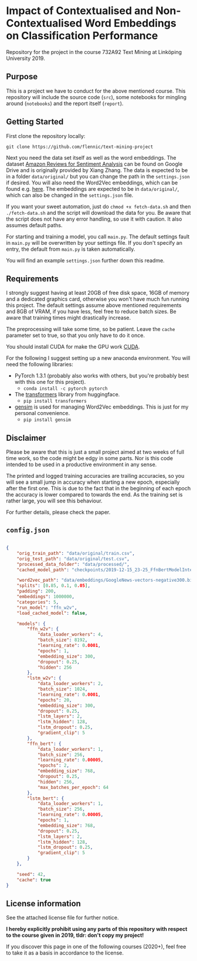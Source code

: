 # Impact of Contextualised and Non-Contextualised Word Embeddings on Classification Performance

Repository for the project in the course 732A92 Text Mining at Linköping University 2019.

## Purpose

This is a project we have to conduct for the above mentioned course. This repository will include the source code (`src`), some notebooks for mingling around (`notebooks`) and the report itself (`report`).

## Getting Started

First clone the repository locally:

```git clone https://github.com/flennic/text-mining-project```

Next you need the data set itself as well as the word embeddings.
The dataset [Amazon Reviews for Sentiment Analysis](https://drive.google.com/open?id=0Bz8a_Dbh9QhbZVhsUnRWRDhETzA) can be found on Google Drive and is originally provided by Xiang Zhang. The data is expected to be in a folder `data/original/` but you can change the path in the `settings.json` if desired.
You will also need the Word2Vec embeddings, which can be found e.g. [here](https://github.com/mmihaltz/word2vec-GoogleNews-vectors). The embeddings are expected to be in `data/original/`, which can also be changed in the `settings.json` file.

If you want your sweet automation, just do `chmod +x fetch-data.sh` and then `./fetch-data.sh` and the script will download the data for you. Be aware that the script does not have any error handling, so use it with caution. It also assumes default paths.

For starting and training a model, you call `main.py`. The default settings fault in `main.py` will be overwritten by your settings file. If you don't specify an entry, the default from `main.py` is taken automatically.

You will find an example `settings.json` further down this readme.

## Requirements

I strongly suggest having at least 20GB of free disk space, 16GB of memory and a dedicated graphics card, otherwise you won't have much fun running this project. The default settings assume above mentioned requirements and 8GB of VRAM, if you have less, feel free to reduce batch sizes. Be aware that training times might drastically increase.

The preprocessing will take some time, so be patient. Leave the `cache` parameter set to true, so that you only have to do it once.

You should install CUDA for make the GPU work [CUDA](https://developer.nvidia.com/cuda-downloads).

For the following I suggest setting up a new anaconda environment. You will need the following libraries:

- PyTorch 1.3.1 (probably also works with others, but you're probably best with this one for this project).
    - `conda install -c pytorch pytorch`
- The [transformers](https://github.com/huggingface/transformers) library from huggingface.
    - `pip install transformers`
- [gensim](https://radimrehurek.com/gensim/) is used for managing Word2Vec embeddings. This is just for my personal convenience.
    - `pip install gensim`

## Disclaimer

Please be aware that this is just a small project aimed at two weeks of full time work, so the code might be edgy in some parts. Nor is this code intended to be used in a productive environment in any sense.

The printed and logged training accuracies are trailing accuracies, so you will see a small jump in accuracy when starting a new epoch, especially after the first one. This is due to the fact that in the beginning of each epoch the accuracy is lower compared to towards the end. As the training set is rather large, you will see this behaviour.

For further details, please check the paper.

## `config.json`

```json

{
    "orig_train_path": "data/original/train.csv",
    "orig_test_path": "data/original/test.csv",
    "processed_data_folder": "data/processed/",
    "cached_model_path": "checkpoints/2019-12-15_23-25_FfnBertModelInteractor.pth",

    "word2vec_path": "data/embeddings/GoogleNews-vectors-negative300.bin",
    "splits": [0.85, 0.1, 0.05],
    "padding": 200,
    "embeddings": 1000000,
    "categories": 5,
    "run_model": "ffn_w2v",
    "load_cached_model": false,

    "models": {
        "ffn_w2v": {
            "data_loader_workers": 4,
            "batch_size": 8192,
            "learning_rate": 0.0001,
            "epochs": 1,
            "embedding_size": 300,
            "dropout": 0.25,
            "hidden": 256
        },
        "lstm_w2v": {
            "data_loader_workers": 2,
            "batch_size": 1024,
            "learning_rate": 0.0001,
            "epochs": 20,
            "embedding_size": 300,
            "dropout": 0.25,
            "lstm_layers": 2,
            "lstm_hidden": 128,
            "lstm_dropout": 0.25,
            "gradient_clip": 5
        },
        "ffn_bert": {
            "data_loader_workers": 1,
            "batch_size": 256,
            "learning_rate": 0.00005,
            "epochs": 2,
            "embedding_size": 768,
            "dropout": 0.25,
            "hidden": 256,
            "max_batches_per_epoch": 64
        },
        "lstm_bert": {
            "data_loader_workers": 1,
            "batch_size": 256,
            "learning_rate": 0.00005,
            "epochs": 1,
            "embedding_size": 768,
            "dropout": 0.25,
            "lstm_layers": 2,
            "lstm_hidden": 128,
            "lstm_dropout": 0.25,
            "gradient_clip": 5
        }
    },

    "seed": 42,
    "cache": true
}

```

## License information

See the attached license file for further notice.

**I hereby explicitly prohibit using any parts of this repository with respect to the course given in 2019, tldr: don't copy my project!**

If you discover this page in one of the following courses (2020+), feel free to take it as a basis in accordance to the license.
